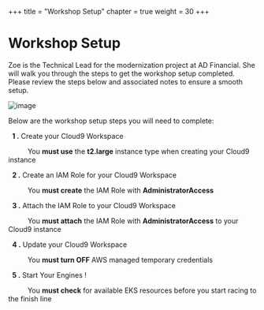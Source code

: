 +++
title = "Workshop Setup"
chapter = true
weight = 30
+++

# Workshop Setup


Zoe is the Technical Lead for the modernization project at AD Financial.  She will walk you through the steps to get the workshop setup completed.  Please review the steps below and associated <i class='fas fa-bolt'></i> notes to ensure a smooth setup.


![image](/images/workshop_setup/ad_team_tech_lead.png)

Below are the workshop setup steps you will need to complete:

<i class='fas fa-chevron-right'></i>&nbsp; **1 .** Create your Cloud9 Workspace

 &nbsp;&nbsp;&nbsp;&nbsp;&nbsp;&nbsp;&nbsp;&nbsp;&nbsp;<i class='fas fa-bolt'></i> You **must use** the **t2.large** instance type when creating your Cloud9 instance

<i class='fas fa-chevron-right'></i>&nbsp; **2 .** Create an IAM Role for your Cloud9 Workspace

&nbsp;&nbsp;&nbsp;&nbsp;&nbsp;&nbsp;&nbsp;&nbsp;&nbsp;<i class='fas fa-bolt'></i> You **must create** the IAM Role with **AdministratorAccess**

<i class='fas fa-chevron-right'></i>&nbsp; **3 .** Attach the IAM Role to your Cloud9 Workspace

&nbsp;&nbsp;&nbsp;&nbsp;&nbsp;&nbsp;&nbsp;&nbsp;&nbsp;<i class='fas fa-bolt'></i> You **must attach** the IAM Role with **AdministratorAccess** to your Cloud9 instance

<i class='fas fa-chevron-right'></i>&nbsp; **4 .** Update your Cloud9 Workspace

&nbsp;&nbsp;&nbsp;&nbsp;&nbsp;&nbsp;&nbsp;&nbsp;&nbsp;<i class='fas fa-bolt'></i> You **must turn OFF** AWS managed temporary credentials

<i class='fas fa-chevron-right'></i>&nbsp; **5 .** Start Your Engines !

&nbsp;&nbsp;&nbsp;&nbsp;&nbsp;&nbsp;&nbsp;&nbsp;&nbsp;<i class='fas fa-bolt'></i> You **must check** for available EKS resources before you start racing to the finish line <i class='fas fa-cog fa-spin'></i>